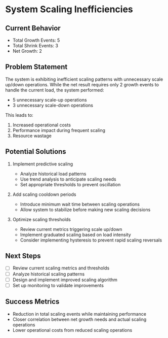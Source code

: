 # System Scaling Inefficiencies

## Current Behavior

- Total Growth Events: 5
- Total Shrink Events: 3
- Net Growth: 2

## Problem Statement

The system is exhibiting inefficient scaling patterns with unnecessary scale up/down operations. While the net result requires only 2 growth events to handle the current load, the system performed:

- 5 unnecessary scale-up operations
- 3 unnecessary scale-down operations

This leads to:

1. Increased operational costs
2. Performance impact during frequent scaling
3. Resource wastage

## Potential Solutions

1. Implement predictive scaling

   - Analyze historical load patterns
   - Use trend analysis to anticipate scaling needs
   - Set appropriate thresholds to prevent oscillation

2. Add scaling cooldown periods

   - Introduce minimum wait time between scaling operations
   - Allow system to stabilize before making new scaling decisions

3. Optimize scaling thresholds
   - Review current metrics triggering scale up/down
   - Implement graduated scaling based on load intensity
   - Consider implementing hysteresis to prevent rapid scaling reversals

## Next Steps

- [ ] Review current scaling metrics and thresholds
- [ ] Analyze historical scaling patterns
- [ ] Design and implement improved scaling algorithm
- [ ] Set up monitoring to validate improvements

## Success Metrics

- Reduction in total scaling events while maintaining performance
- Closer correlation between net growth needs and actual scaling operations
- Lower operational costs from reduced scaling operations
